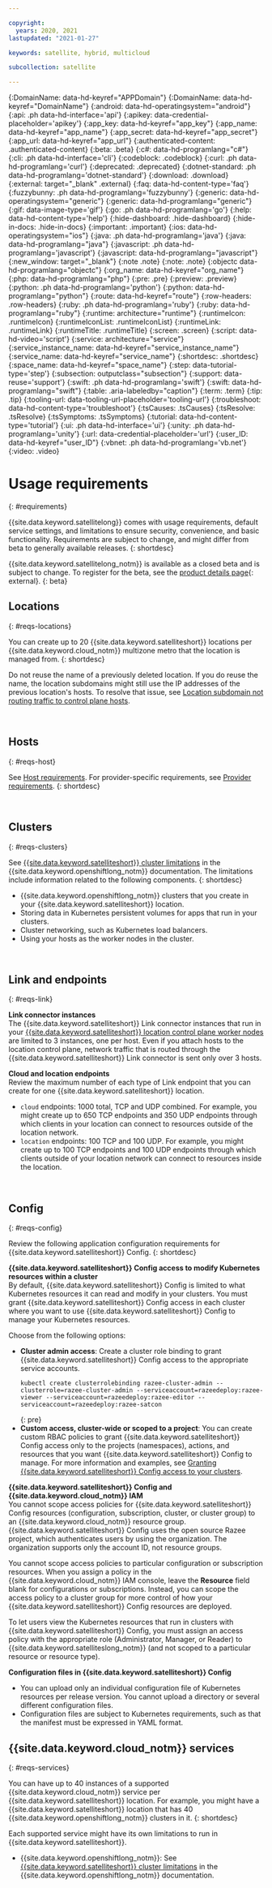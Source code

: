 ```yaml
---

copyright:
  years: 2020, 2021
lastupdated: "2021-01-27"

keywords: satellite, hybrid, multicloud

subcollection: satellite

---
```


{:DomainName: data-hd-keyref="APPDomain"}
{:DomainName: data-hd-keyref="DomainName"}
{:android: data-hd-operatingsystem="android"}
{:api: .ph data-hd-interface='api'}
{:apikey: data-credential-placeholder='apikey'}
{:app_key: data-hd-keyref="app_key"}
{:app_name: data-hd-keyref="app_name"}
{:app_secret: data-hd-keyref="app_secret"}
{:app_url: data-hd-keyref="app_url"}
{:authenticated-content: .authenticated-content}
{:beta: .beta}
{:c#: data-hd-programlang="c#"}
{:cli: .ph data-hd-interface='cli'}
{:codeblock: .codeblock}
{:curl: .ph data-hd-programlang='curl'}
{:deprecated: .deprecated}
{:dotnet-standard: .ph data-hd-programlang='dotnet-standard'}
{:download: .download}
{:external: target="_blank" .external}
{:faq: data-hd-content-type='faq'}
{:fuzzybunny: .ph data-hd-programlang='fuzzybunny'}
{:generic: data-hd-operatingsystem="generic"}
{:generic: data-hd-programlang="generic"}
{:gif: data-image-type='gif'}
{:go: .ph data-hd-programlang='go'}
{:help: data-hd-content-type='help'}
{:hide-dashboard: .hide-dashboard}
{:hide-in-docs: .hide-in-docs}
{:important: .important}
{:ios: data-hd-operatingsystem="ios"}
{:java: .ph data-hd-programlang='java'}
{:java: data-hd-programlang="java"}
{:javascript: .ph data-hd-programlang='javascript'}
{:javascript: data-hd-programlang="javascript"}
{:new_window: target="_blank"}
{:note .note}
{:note: .note}
{:objectc data-hd-programlang="objectc"}
{:org_name: data-hd-keyref="org_name"}
{:php: data-hd-programlang="php"}
{:pre: .pre}
{:preview: .preview}
{:python: .ph data-hd-programlang='python'}
{:python: data-hd-programlang="python"}
{:route: data-hd-keyref="route"}
{:row-headers: .row-headers}
{:ruby: .ph data-hd-programlang='ruby'}
{:ruby: data-hd-programlang="ruby"}
{:runtime: architecture="runtime"}
{:runtimeIcon: .runtimeIcon}
{:runtimeIconList: .runtimeIconList}
{:runtimeLink: .runtimeLink}
{:runtimeTitle: .runtimeTitle}
{:screen: .screen}
{:script: data-hd-video='script'}
{:service: architecture="service"}
{:service_instance_name: data-hd-keyref="service_instance_name"}
{:service_name: data-hd-keyref="service_name"}
{:shortdesc: .shortdesc}
{:space_name: data-hd-keyref="space_name"}
{:step: data-tutorial-type='step'}
{:subsection: outputclass="subsection"}
{:support: data-reuse='support'}
{:swift: .ph data-hd-programlang='swift'}
{:swift: data-hd-programlang="swift"}
{:table: .aria-labeledby="caption"}
{:term: .term}
{:tip: .tip}
{:tooling-url: data-tooling-url-placeholder='tooling-url'}
{:troubleshoot: data-hd-content-type='troubleshoot'}
{:tsCauses: .tsCauses}
{:tsResolve: .tsResolve}
{:tsSymptoms: .tsSymptoms}
{:tutorial: data-hd-content-type='tutorial'}
{:ui: .ph data-hd-interface='ui'}
{:unity: .ph data-hd-programlang='unity'}
{:url: data-credential-placeholder='url'}
{:user_ID: data-hd-keyref="user_ID"}
{:vbnet: .ph data-hd-programlang='vb.net'}
{:video: .video}



# Usage requirements
{: #requirements}

{{site.data.keyword.satellitelong}} comes with usage requirements, default service settings, and limitations to ensure security, convenience, and basic functionality. Requirements are subject to change, and might differ from beta to generally available releases.
{: shortdesc}

{{site.data.keyword.satellitelong_notm}} is available as a closed beta and is subject to change. To register for the beta, see the [product details page](https://cloud.ibm.com/satellite/beta){: external}.
{: beta}



## Locations
{: #reqs-locations}

You can create up to 20 {{site.data.keyword.satelliteshort}} locations per {{site.data.keyword.cloud_notm}} multizone metro that the location is managed from.
{: shortdesc}

Do not reuse the name of a previously deleted location. If you do reuse the name, the location subdomains might still use the IP addresses of the previous location's hosts. To resolve that issue, see [Location subdomain not routing traffic to control plane hosts](/docs/satellite?topic=satellite-ts-location-subdomain).

<br />

## Hosts
{: #reqs-host}

See [Host requirements](/docs/satellite?topic=satellite-host-reqs#host-reqs). For provider-specific requirements, see [Provider requirements](/docs/satellite?topic=satellite-providers).
{: shortdesc}

<br />

## Clusters
{: #reqs-clusters}

See [{{site.data.keyword.satelliteshort}} cluster limitations](/docs/openshift?topic=openshift-openshift_limitations#satellite_limits) in the {{site.data.keyword.openshiftlong_notm}} documentation. The limitations include information related to the following components.
{: shortdesc}

* {{site.data.keyword.openshiftlong_notm}} clusters that you create in your {{site.data.keyword.satelliteshort}} location.
* Storing data in Kubernetes persistent volumes for apps that run in your clusters.
* Cluster networking, such as Kubernetes load balancers.
* Using your hosts as the worker nodes in the cluster.

<br />

## Link and endpoints
{: #reqs-link}

**Link connector instances**</br>
The {{site.data.keyword.satelliteshort}} Link connector instances that run in your [{{site.data.keyword.satelliteshort}} location control plane worker nodes](/docs/satellite?topic=satellite-service-architecture) are limited to 3 instances, one per host. Even if you attach hosts to the location control plane, network traffic that is routed through the {{site.data.keyword.satelliteshort}} Link connector is sent only over 3 hosts.

**Cloud and location endpoints**</br>
Review the maximum number of each type of Link endpoint that you can create for one {{site.data.keyword.satelliteshort}} location.
* `cloud` endpoints: 1000 total, TCP and UDP combined. For example, you might create up to 650 TCP endpoints and 350 UDP endpoints through which clients in your location can connect to resources outside of the location network.
* `location` endpoints: 100 TCP and 100 UDP. For example, you might create up to 100 TCP endpoints and 100 UDP endpoints through which clients outside of your location network can connect to resources inside the location.

<br />

## Config
{: #reqs-config}

Review the following application configuration requirements for {{site.data.keyword.satelliteshort}} Config.
{: shortdesc}

**{{site.data.keyword.satelliteshort}} Config access to modify Kubernetes resources within a cluster**<br>
By default, {{site.data.keyword.satelliteshort}} Config is limited to what Kubernetes resources it can read and modify in your clusters. You must grant {{site.data.keyword.satelliteshort}} Config access in each cluster where you want to use {{site.data.keyword.satelliteshort}} Config to manage your Kubernetes resources.

Choose from the following options:
*   **Cluster admin access**: Create a cluster role binding to grant {{site.data.keyword.satelliteshort}} Config access to the appropriate service accounts.
    ```
    kubectl create clusterrolebinding razee-cluster-admin --clusterrole=razee-cluster-admin --serviceaccount=razeedeploy:razee-viewer --serviceaccount=razeedeploy:razee-editor --serviceaccount=razeedeploy:razee-satcon
    ```
    {: pre}
*   **Custom access, cluster-wide or scoped to a project**: You can create custom RBAC policies to grant {{site.data.keyword.satelliteshort}} Config access only to the projects (namespaces), actions, and resources that you want {{site.data.keyword.satelliteshort}} Config to manage. For more information and examples, see [Granting {{site.data.keyword.satelliteshort}} Config access to your clusters](/docs/satellite?topic=satellite-cluster-config#setup-clusters-satconfig-access).

**{{site.data.keyword.satelliteshort}} Config and {{site.data.keyword.cloud_notm}} IAM**<br>
You cannot scope access policies for {{site.data.keyword.satelliteshort}} Config resources (configuration, subscription, cluster, or cluster group) to an {{site.data.keyword.cloud_notm}} resource group. {{site.data.keyword.satelliteshort}} Config uses the open source Razee project, which authenticates users by using the organization. The organization supports only the account ID, not resource groups.

You cannot scope access policies to particular configuration or subscription resources. When you assign a policy in the {{site.data.keyword.cloud_notm}} IAM console, leave the **Resource** field blank for configurations or subscriptions. Instead, you can scope the access policy to a cluster group for more control of how your {{site.data.keyword.satelliteshort}} Config resources are deployed.

To let users view the Kubernetes resources that run in clusters with {{site.data.keyword.satelliteshort}} Config, you must assign an access policy with the appropriate role (Administrator, Manager, or Reader) to {{site.data.keyword.satelliteslong_notm}} (and not scoped to a particular resource or resource type).

**Configuration files in {{site.data.keyword.satelliteshort}} Config**
* You can upload only an individual configuration file of Kubernetes resources per release version. You cannot upload a directory or several different configuration files.
* Configuration files are subject to Kubernetes requirements, such as that the manifest must be expressed in YAML format.

## {{site.data.keyword.cloud_notm}} services
{: #reqs-services}

You can have up to 40 instances of a supported {{site.data.keyword.cloud_notm}} service per {{site.data.keyword.satelliteshort}} location. For example, you might have a {{site.data.keyword.satelliteshort}} location that has 40 {{site.data.keyword.openshiftlong_notm}} clusters in it.
{: shortdesc}

Each supported service might have its own limitations to run in {{site.data.keyword.satelliteshort}}.
* {{site.data.keyword.openshiftlong_notm}}: See [{{site.data.keyword.satelliteshort}} cluster limitations](/docs/openshift?topic=openshift-openshift_limitations#satellite_limits) in the {{site.data.keyword.openshiftlong_notm}} documentation.
